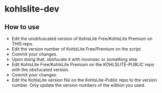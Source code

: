 # kohlslite-dev
## How to use
- Edit the unobfuscated version of KohlsLite Free/KohlsLite Premium on THIS repo.
- Edit the version number of KohlsLite Free/Premium on the script.
- Commit your changes.
- Upon doing that, obsfucate it with moonsec or something else
- Edit KohlsLite Free/KohlsLite Premium on the KOHLSLITE-PUBLIC repo with the obsfucated version.
- Commit your changes.
- Edit the KohlsLite version file on the KohlsLite-Public repo to the version number. Only update the version numbers of the edition you used.
